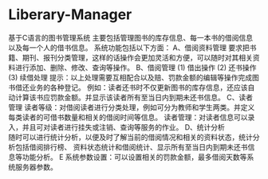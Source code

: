 # Liberary-Manager
基于C语言的图书管理系统
主要包括管理图书的库存信息、每一本书的借阅信息以及每一个人的借书信息。
系统功能包括以下方面：
A、借阅资料管理
要求把书籍、期刊、报刊分类管理，这样的话操作会更加灵活和方便，可以随时对其相关资料进行添加、删除、修改、查询等操作。
B、借阅管理
    (1) 借出操作
     (2) 还书操作
     (3) 续借处理
提示：以上处理需要互相配合以及赔、罚款金额的编辑等操作完成图书借还业务的各种登记。
例如：读者还书时不仅更新图书的库存信息，还应该自动计算该书应罚款金额。并显示该读者所有至当日内到期未还书信息。
C、读者管理
   读者等级：对借阅读者进行分类处理，例如可分为教师和学生两类。并定义每类读者的可借书数量和相关的借阅时间等信息。
 读者管理：对读者信息可以录入，并且可对读者进行挂失或注销、查询等服务的作业。
D、统计分析  
    随时可以进行统计分析，以便及时了解当前的借阅情况和相关的资料状态，统计分析包括借阅排行榜、
    资料状态统计和借阅统计、显示所有至当日内到期未还书信息等功能分析。
E 系统参数设置：可以设置相关的罚款金额，最多借阅天数等系统服务器参数。
